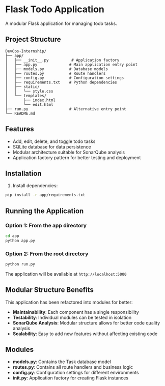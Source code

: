 # Flask Todo Application

A modular Flask application for managing todo tasks.

## Project Structure

```
DevOps-Internship/
├── app/
│   ├── __init__.py          # Application factory
│   ├── app.py              # Main application entry point
│   ├── models.py           # Database models
│   ├── routes.py           # Route handlers
│   ├── config.py           # Configuration settings
│   ├── requirements.txt    # Python dependencies
│   ├── static/
│   │   └── style.css
│   └── templates/
│       ├── index.html
│       └── edit.html
├── run.py                  # Alternative entry point
└── README.md
```

## Features

- Add, edit, delete, and toggle todo tasks
- SQLite database for data persistence
- Modular architecture suitable for SonarQube analysis
- Application factory pattern for better testing and deployment

## Installation

1. Install dependencies:
```bash
pip install -r app/requirements.txt
```

## Running the Application

### Option 1: From the app directory
```bash
cd app
python app.py
```

### Option 2: From the root directory
```bash
python run.py
```

The application will be available at `http://localhost:5000`

## Modular Structure Benefits

This application has been refactored into modules for better:

- **Maintainability**: Each component has a single responsibility
- **Testability**: Individual modules can be tested in isolation
- **SonarQube Analysis**: Modular structure allows for better code quality analysis
- **Scalability**: Easy to add new features without affecting existing code

## Modules

- **models.py**: Contains the Task database model
- **routes.py**: Contains all route handlers and business logic
- **config.py**: Configuration settings for different environments
- **__init__.py**: Application factory for creating Flask instances
